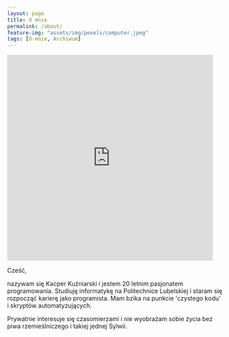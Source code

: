 ```yaml
---
layout: page
title: O mnie
permalink: /about/
feature-img: "assets/img/pexels/computer.jpeg"
tags: [O-mnie, Archiwum]
---
```


<iframe src="https://giphy.com/embed/QOgz8rfkvVeEZETUbp" width="480" height="480" frameBorder="0" class="giphy-embed" allowFullScreen></iframe>

Cześć,

nazywam się Kacper Kuźniarski i jestem 20 letnim pasjonatem programowania. Studiuję informatykę na Politechnice Lubelskiej i staram się rozpocząć karierę jako programista. Mam bzika na punkcie 'czystego kodu' i skryptów automatyzujących.

Prywatnie interesuje się czasomierzami i nie wyobrażam sobie życia bez piwa rzemieślniczego i takiej jednej Sylwii.  